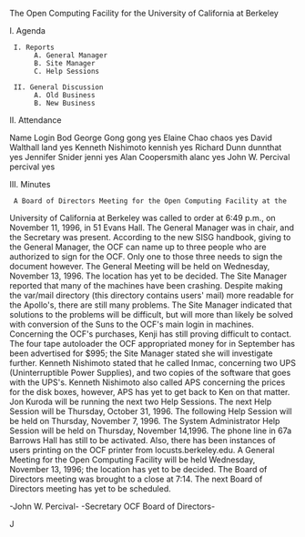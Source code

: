 The Open Computing Facility for the University of California at Berkeley

I. Agenda

     I. Reports
          A. General Manager
          B. Site Manager
          C. Help Sessions

     II. General Discussion
          A. Old Business
          B. New Business

II. Attendance

Name                          Login                    Bod
George Gong                   gong         	       yes
Elaine Chao                   chaos                    yes
David Walthall                land                     yes
Kenneth Nishimoto             kennish                  yes
Richard Dunn                  dunnthat                 yes
Jennifer Snider               jenni                    yes
Alan Coopersmith              alanc                    yes
John W. Percival              percival                 yes

III. Minutes

     A Board of Directors Meeting for the Open Computing Facility at the
University of California at Berkeley was called to order at 6:49 p.m., on
November 11, 1996, in 51 Evans Hall. The General Manager was in chair, and
the Secretary was present. 
     According to the new SISG handbook, giving to the General Manager,
the OCF can name up to three people who are authorized to sign for the
OCF. Only one to those three needs to sign the document however. The
General Meeting will be held on Wednesday, November 13, 1996. The location
has yet to be decided. 
     The Site Manager reported that many of the machines have been
crashing. Despite making the var/mail directory (this directory contains
users' mail) more readable for the Apollo's, there are still many
problems. The Site Manager indicated that solutions to the problems will
be difficult, but will more than likely be solved with conversion of the
Suns to the OCF's main login in machines. Concerning the OCF's purchases,
Kenji has still proving difficult to contact. The four tape autoloader the
OCF appropriated money for in September has been advertised for $995; the
Site Manager stated she will investigate further. Kenneth Nishimoto stated
that he called Inmac, concerning two UPS (Uninterruptible Power Supplies),
and two copies of the software that goes with the UPS's. Kenneth Nishimoto
also called APS concerning the prices for the disk boxes, however, APS has
yet to get back to Ken on that matter. 
     Jon Kuroda will be running the next two Help Sessions. The next Help
Session will be Thursday, October 31, 1996. The following Help Session
will be held on Thursday, November 7, 1996. The System Administrator Help
Session will be held on Thursday, November 14,1996. 
     The phone line in 67a Barrows Hall has still to be activated. Also,
there has been instances of users printing on the OCF printer from
locusts.berkeley.edu. A General Meeting for the Open Computing Facility
will be held Wednesday, November 13, 1996; the location has yet to be
decided. 
     The Board of Directors meeting was brought to a close at 7:14. The
next Board of Directors meeting has yet to be scheduled. 

-John W. Percival-
-Secretary OCF Board of Directors-


J
